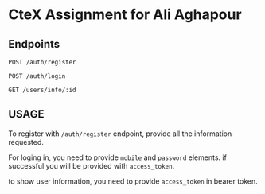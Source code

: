 # CteX Assignment for Ali Aghapour

## Endpoints

`POST /auth/register`

`POST /auth/login`

`GET /users/info/:id`

## USAGE

To register with `/auth/register` endpoint, provide all the information requested.

For loging in, you need to provide `mobile` and `password` elements. if successful you will be provided with `access_token`.

to show user information, you need to provide `access_token` in bearer token.
